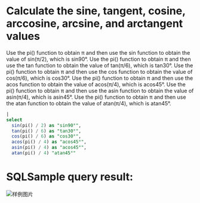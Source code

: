 # Calculate the sine, tangent, cosine, arccosine, arcsine, and arctangent values

Use the pi() function to obtain π and then use the sin function to obtain the value of sin(π/2), which is sin90°.
Use the pi() function to obtain π and then use the tan function to obtain the value of tan(π/6), which is tan30°.
Use the pi() function to obtain π and then use the cos function to obtain the value of cos(π/6), which is cos30°.
Use the pi() function to obtain π and then use the acos function to obtain the value of acos(π/4), which is acos45°.
Use the pi() function to obtain π and then use the asin function to obtain the value of asin(π/4), which is asin45°.
Use the pi() function to obtain π and then use the atan function to obtain the value of atan(π/4), which is atan45°.

```SQL
|
select
  sin(pi() / 2) as "sin90°",
  tan(pi() / 6) as "tan30°",
  cos(pi() / 6) as "cos30°",
  acos(pi() / 4) as "acos45°",
  asin(pi() / 4) as "acos45°",
  atan(pi() / 4) "atan45°"
```

# SQLSample query result:

![样例图片](https://img.alicdn.com/tfs/TB1QNV.QXP7gK0jSZFjXXc5aXXa-668-339.png)
